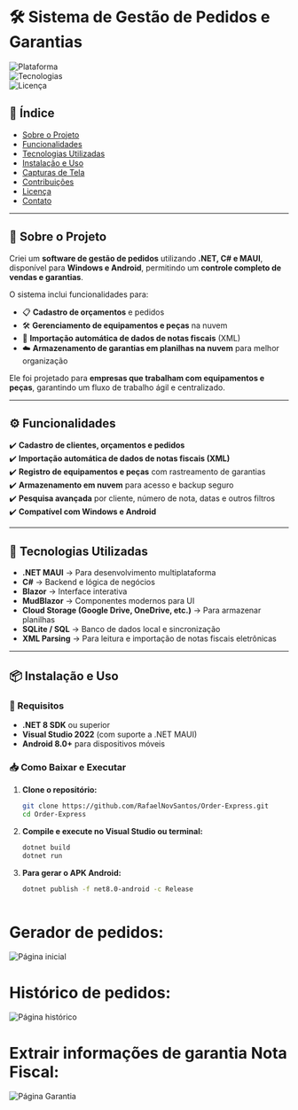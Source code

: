 # 🛠️ Sistema de Gestão de Pedidos e Garantias  

![Plataforma](https://img.shields.io/badge/Plataforma-Windows%20%7C%20Android-blue)  
![Tecnologias](https://img.shields.io/badge/Tecnologias-.NET%20MAUI%20%7C%20C%23%20%7C%20Cloud-green)  
![Licença](https://img.shields.io/badge/Licen%C3%A7a-MIT-green)  

## 📌 Índice  

- [Sobre o Projeto](#sobre-o-projeto)  
- [Funcionalidades](#funcionalidades)  
- [Tecnologias Utilizadas](#tecnologias-utilizadas)  
- [Instalação e Uso](#instalação-e-uso)  
- [Capturas de Tela](#capturas-de-tela)  
- [Contribuições](#contribuições)  
- [Licença](#licença)  
- [Contato](#contato)  

---

## 📝 Sobre o Projeto  

Criei um **software de gestão de pedidos** utilizando **.NET, C# e MAUI**, disponível para **Windows e Android**, permitindo um **controle completo de vendas e garantias**.  

O sistema inclui funcionalidades para:  

- 📋 **Cadastro de orçamentos** e pedidos  
- 🛠️ **Gerenciamento de equipamentos e peças** na nuvem  
- 🔄 **Importação automática de dados de notas fiscais** (XML)  
- ☁️ **Armazenamento de garantias em planilhas na nuvem** para melhor organização  

Ele foi projetado para **empresas que trabalham com equipamentos e peças**, garantindo um fluxo de trabalho ágil e centralizado.  

---

## ⚙️ Funcionalidades  

✔️ **Cadastro de clientes, orçamentos e pedidos**  
✔️ **Importação automática de dados de notas fiscais (XML)**  
✔️ **Registro de equipamentos e peças** com rastreamento de garantias  
✔️ **Armazenamento em nuvem** para acesso e backup seguro  
✔️ **Pesquisa avançada** por cliente, número de nota, datas e outros filtros  
✔️ **Compatível com Windows e Android**  

---

## 🚀 Tecnologias Utilizadas  

- **.NET MAUI** → Para desenvolvimento multiplataforma  
- **C#** → Backend e lógica de negócios  
- **Blazor** → Interface interativa  
- **MudBlazor** → Componentes modernos para UI  
- **Cloud Storage (Google Drive, OneDrive, etc.)** → Para armazenar planilhas  
- **SQLite / SQL** → Banco de dados local e sincronização  
- **XML Parsing** → Para leitura e importação de notas fiscais eletrônicas  

---

## 📦 Instalação e Uso  

### 🔧 Requisitos  

- **.NET 8 SDK** ou superior  
- **Visual Studio 2022** (com suporte a .NET MAUI)  
- **Android 8.0+** para dispositivos móveis  

### 📥 Como Baixar e Executar  

1. **Clone o repositório:**
   ```bash
   git clone https://github.com/RafaelNovSantos/Order-Express.git
   cd Order-Express

2. **Compile e execute no Visual Studio ou terminal:**  
   ```bash
   dotnet build
   dotnet run

3. **Para gerar o APK Android:**
   ```bash
   dotnet publish -f net8.0-android -c Release



# Gerador de pedidos: 

![Página inicial](https://github.com/user-attachments/assets/f7617f46-bfc6-4113-8221-2f86949dc936)

# Histórico de pedidos: 

![Página histórico](https://github.com/user-attachments/assets/4d3ada21-cb18-47da-a135-151907e5ee8f)

# Extrair informações de garantia Nota Fiscal: 

![Página Garantia](https://github.com/user-attachments/assets/56ccd6bd-45e0-4b59-ba43-a5e3c3cba0b4)




